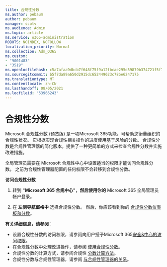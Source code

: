 ```yaml
---
title: 合规性分数
ms.author: pebaum
author: pebaum
manager: scotv
ms.audience: Admin
ms.topic: article
ms.service: o365-administration
ROBOTS: NOINDEX, NOFOLLOW
localization_priority: Normal
ms.collection: Adm_O365
ms.custom:
- "9001483"
- "3519"
ms.openlocfilehash: c5a7afaa9dbcb7f648f75f9a12fbcae295d59879b374721f5f7156b2d8c06d62
ms.sourcegitcommit: b5f7da89a650d2915dc652449623c78be6247175
ms.translationtype: MT
ms.contentlocale: zh-CN
ms.lasthandoff: 08/05/2021
ms.locfileid: "53966243"
---
```

# <a name="compliance-score"></a>合规性分数

Microsoft 合规性分数 (预览版) 是一项Microsoft 365功能，可帮助您衡量组织的合规性状况。 它根据实现合规性相关操作的进度使用基于风险的分数。   合规性分数是合规性管理器的简化版本[](https://docs.microsoft.com/microsoft-365/compliance/compliance-manager-overview)，提供了一种更简单的方式来检查合规性分数并实施改进措施。 

全局管理员需要在 Microsoft 合规性中心中设置[](https://docs.microsoft.com/microsoft-365/security/office-365-security/permissions-in-the-security-and-compliance-center)适当的权限才能访问合规性分数。  之前为合规性管理器配置的任何权限不会转移到合规性分数。

**访问合规性分数**

1. 转到 **"Microsoft 365 合规中心"，然后使用你的** Microsoft 365 全局管理员帐户登录。

2. 在 **左侧导航窗格中** 选择合规性分数。 然后，你应该看到你的 [合规性分数仪表板和分数](https://docs.microsoft.com/microsoft-365/compliance/compliance-score-setup#understand-the-compliance-score-dashboard)。
 

**有关详细信息，请参阅**：

- 设置合规性分数的访问权限，请参阅向用户授予Microsoft 365[安全&中心的访问权限](https://docs.microsoft.com/microsoft-365/security/office-365-security/grant-access-to-the-security-and-compliance-center)。
- 在合规性分数中处理改进操作，请参阅  [使用合规性分数](https://docs.microsoft.com/microsoft-365/compliance/working-with-compliance-score)。
- 合规性分数的计算方式，请参阅合规性 [分数计算方法](https://docs.microsoft.com/microsoft-365/compliance/compliance-score-methodology)。
- 合规性分数与合规性管理器，请参阅 [与合规性管理器的关系](https://docs.microsoft.com/microsoft-365/compliance/compliance-score#relationship-to-compliance-manager)。

